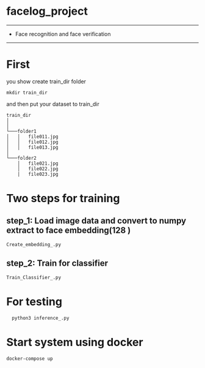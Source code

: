 # facelog_project
****
* Face recognition and face verification

****
# First
you show create train_dir folder 
```
mkdir train_dir
```
and then put your dataset to train_dir
```
train_dir
│      
│
└───folder1
│   │   file011.jpg
│   │   file012.jpg
│   │   file013.jpg
│   
└───folder2
    │   file021.jpg
    │   file022.jpg
    |   file023.jpg

```
# Two steps for training
 ## step_1: Load image data and convert to numpy extract to face embedding(128 )
 ```
 Create_embedding_.py
 ```
 ## step_2: Train for classifier 
 ``` 
 Train_Classifier_.py
 ```
# For testing 
``` 
  python3 inference_.py
```
# Start system using docker
```
docker-compose up
```


